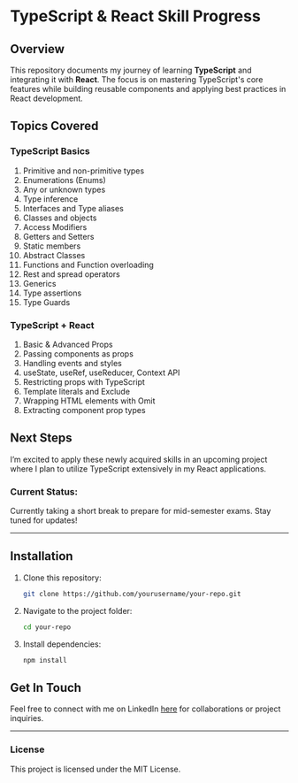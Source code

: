# TypeScript & React Skill Progress

## Overview
This repository documents my journey of learning **TypeScript** and integrating it with **React**. The focus is on mastering TypeScript's core features while building reusable components and applying best practices in React development.

## Topics Covered

### TypeScript Basics
1. Primitive and non-primitive types
2. Enumerations (Enums)
3. Any or unknown types
4. Type inference
5. Interfaces and Type aliases
6. Classes and objects
7. Access Modifiers
8. Getters and Setters
9. Static members
10. Abstract Classes
11. Functions and Function overloading
12. Rest and spread operators
13. Generics
14. Type assertions
15. Type Guards

### TypeScript + React
1. Basic & Advanced Props
2. Passing components as props
3. Handling events and styles
4. useState, useRef, useReducer, Context API
5. Restricting props with TypeScript
6. Template literals and Exclude
7. Wrapping HTML elements with Omit
8. Extracting component prop types

## Next Steps
I’m excited to apply these newly acquired skills in an upcoming project where I plan to utilize TypeScript extensively in my React applications.

### Current Status:
Currently taking a short break to prepare for mid-semester exams. Stay tuned for updates!

---

## Installation
1. Clone this repository:
    ```bash
    git clone https://github.com/yourusername/your-repo.git
    ```
2. Navigate to the project folder:
    ```bash
    cd your-repo
    ```
3. Install dependencies:
    ```bash
    npm install
    ```

## Get In Touch
Feel free to connect with me on LinkedIn [here](https://linkedin.com/in/your-profile) for collaborations or project inquiries.

---

### License
This project is licensed under the MIT License.

